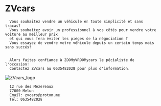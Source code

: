 # ZVcars

      

      
      Vous souhaitez vendre un véhicule en toute simplicité et sans tracas?
      Vous souhaitez avoir un professionnel à vos côtés pour vendre votre voiture au meilleur prix
      et qui vous fera éviter les pièges de la négociation ?
      Vous essayez de vendre votre véhicule depuis un certain temps mais sans succés?
      

      Alors faites confiance à ZOOMyVROOMycars le pécialiste de l'occasion! 
      Contactez ZVcars au 0635482028 pour plus d'information.




      
![ZVcars_logo](https://github.com/KYameogo/ZVcars/assets/168001179/cf2af24e-84a2-4706-9282-93ffffc4e208)

      12 rue des Mezereaux
      77000 Melun
      Email: zvcars@proton.me
      Tél: 0635482028
